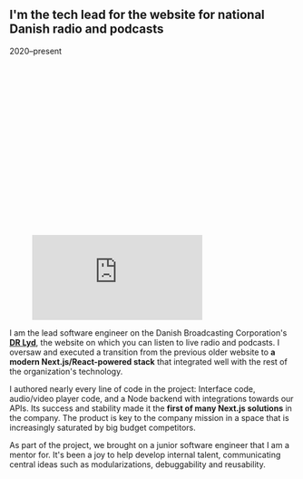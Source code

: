 ## I'm the tech lead for the website for national Danish radio and podcasts

<p class="meta">2020–present</p>

<figure class="figure-dr-lyd">
<div class="vimeo-container" style="padding-top:71.16%"><iframe src="https://player.vimeo.com/video/854012013?badge=0&amp;autopause=0&amp;player_id=0&amp;app_id=58479&amp;muted=1&amp;autoplay=1&amp;loop=1&amp;background=1" frameborder="0" allow="autoplay; fullscreen; picture-in-picture"></iframe></div>
</figure>

I am the lead software engineer on the Danish Broadcasting Corporation's **[DR&nbsp;Lyd](https://www.dr.dk/lyd)**, the website on which you can listen to live radio and podcasts. I oversaw and executed a transition from the previous older website to **a modern Next.js/React-powered stack** that integrated well with the rest of the organization's technology.

I authored nearly every line of code in the project: Interface code, audio/video player code, and a Node backend with integrations towards our APIs. Its success and stability made it the **first of many Next.js solutions** in the company. The product is key to the company mission in a space that is increasingly saturated by big budget competitors.

As part of the project, we brought on a junior software engineer that I am a mentor for. It's been a joy to help develop internal talent, communicating central ideas such as modularizations, debuggability and reusability.
